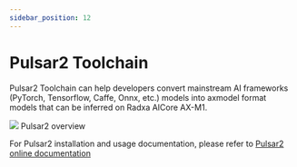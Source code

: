 ```yaml
---
sidebar_position: 12
---
```


# Pulsar2 Toolchain

Pulsar2 Toolchain can help developers convert mainstream AI frameworks (PyTorch, Tensorflow, Caffe, Onnx, etc.) models into axmodel format models that can be inferred on Radxa AICore AX-M1.

<div style={{textAlign: 'center'}}>
   <img src="/en/img/aicore-ax-m1/pulsar2.webp"/>
   Pulsar2 overview
</div>

For Pulsar2 installation and usage documentation, please refer to [Pulsar2 online documentation](https://pulsar2-docs.readthedocs.io/zh-cn/latest/)

